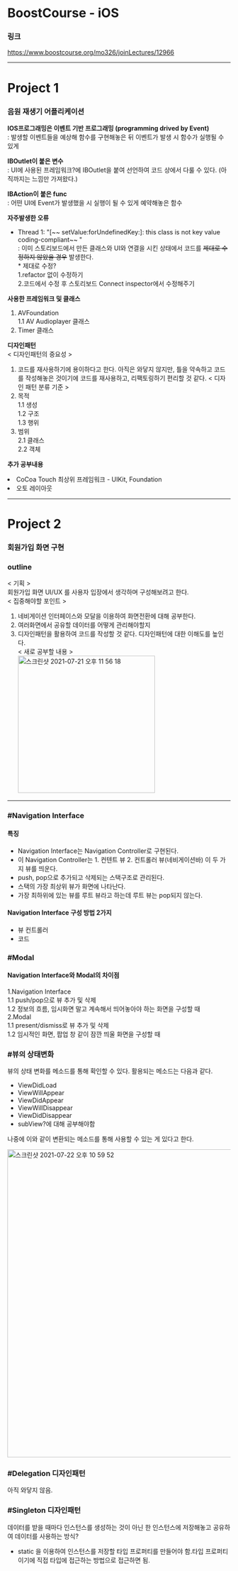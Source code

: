 # BoostCourse - iOS
### 링크 
https://www.boostcourse.org/mo326/joinLectures/12966

---

# Project 1
### 음원 재생기 어플리케이션

<strong>IOS프로그래밍은 이벤트 기반 프로그래밍 (programming drived by Event)</strong><br>
: 발생할 이벤트들을 예상해 함수를 구현해놓은 뒤 이벤트가 발생 시 함수가 실행될 수 있게 <br>

<strong>IBOutlet이 붙은 변수</strong> <br>
: UI에 사용된 프레임워크?에 IBOutlet을 붙여 선언하여 코드 상에서 다룰 수 있다. (아직까지는 느낌만 가져왔다.) <br>

<strong>IBAction이 붙은 func</strong><br>
: 어떤 UI에 Event가 발생했을 시 실행이 될 수 있게 예약해놓은 함수 <br>

<strong> 자주발생한 오류 </strong> <br>
- Thread 1: "[~~ setValue:forUndefinedKey:]: this class is not key value coding-compliant~~ " <br>
: 이미 스토리보드에서 만든 클래스와 UI와 연결을 시킨 상태에서  코드를 ~~제대로 수정하지 않았을 경우~~ 발생한다. <br>
      * 제대로 수정? <br>
  1.refactor 없이 수정하기 <br>
  2.코드에서 수정 후 스토리보드 Connect inspector에서 수정해주기 <br>

<strong> 사용한 프레임워크 및 클래스 </strong> <br>
1. AVFoundation <br>
     1.1 AV Audioplayer 클래스 <br>
2. Timer 클래스 <br>

<strong> 디자인패턴 </strong> <br>
< 디자인패턴의 중요성 >
1. 코드를 재사용하기에 용이하다고 한다. 아직은 와닿지 않지만, 틀을 약속하고 코드를 작성해놓은 것이기에 코드를 재사용하고, 리팩토링하기 편리할 것 같다. 
< 디자인 패턴 분류 기준 >
1. 목적 <br>
     1.1 생성 <br>
     1.2 구조 <br>
     1.3 행위 <br>
2. 범위 <br>
     2.1 클래스 <br>
     2.2 객체 <br> 


<strong> 추가 공부내용 </strong>
<li> CoCoa Touch 최상위 프레임워크 
    - UIKit, Foundation 
<li> 오토 레이아웃 

---
# Project 2
### 회원가입 화면 구현 

### outline 
< 기획 ><br> 
     회원가입 화면 UI/UX 를  사용자 입장에서 생각하며 구성해보려고 한다.<br>
< 집중해야할 포인트 ><br>
1. 네비게이션 인터페이스와 모달을 이용하여 화면전환에 대해 공부한다.<br> 
2. 여러화면에서 공유할 데이터를 어떻게 관리해야할지 <br> 
3. 디자인패턴을 활용하여 코드를 작성할 것 같다. 디자인패턴에 대한 이해도를 높인다. <br>
< 새로 공부할 내용 ><br>
<img width="309" alt="스크린샷 2021-07-21 오후 11 56 18" src="https://user-images.githubusercontent.com/70427427/126510665-cf061a3d-c5e7-49df-accd-ebb79b2176ff.png"><br>

---
     
###  #Navigation Interface 
     
     
#### 특징 
- Navigation Interface는 Navigation Controller로 구현된다.
- 이 Navigation Controller는 1. 컨텐트 뷰 2. 컨트롤러 뷰(네비게이션바) 이 두 가지 뷰를 띄운다. 
- push, pop으로 추가되고 삭제되는 스택구조로 관리된다. 
- 스택의 가장 최상위 뷰가 화면에 나타난다. 
- 가장 최하위에 있는 뷰를 루트 뷰라고 하는데 루트 뷰는 pop되지 않는다. 

#### Navigation Interface 구성 방법 2가지 <br>
- 뷰 컨트롤러
- 코드 
     
### #Modal 

#### Navigation Interface와 Modal의 차이점 <br>
1.Navigation Interface <br>
       1.1 push/pop으로 뷰 추가 및 삭제 <br>
       1.2 정보의 흐름, 임시화면 말고 계속해서 띄어놓아야 하는 화면을 구성할 때  <br>
2.Modal <br>
       1.1 present/dismiss로 뷰 추가 및 삭제<br>
       1.2 임시적인 화면, 팝업 창 같이 잠깐 띄울 화면을 구성할 때<br>
 
### #뷰의 상태변화 
 
     
뷰의 상태 변화를 메소드를 통해 확인할 수 있다. 활용되는 메소드는 다음과 같다. <br>
- ViewDidLoad
- ViewWillAppear
- ViewDidAppear
- ViewWillDisappear
- ViewDidDisappear
- subView?에 대해 공부해야함 
     
     
나중에 이와 같이 변환되는 메소드를 통해 사용할 수 있는 게 있다고 한다. <br> 
     
     
<img width="694" alt="스크린샷 2021-07-22 오후 10 59 52" src="https://user-images.githubusercontent.com/70427427/126651705-40e69aae-0b80-469b-a040-9c554b0250e3.png"><br>

### #Delegation 디자인패턴 
아직 와닿지 않음. 

### #Singleton 디자인패턴 
데이터를 받을 때마다 인스턴스를 생성하는 것이 아닌 한 인스턴스에 저장해놓고 공유하여 데이터를 사용하는 방식?<br>
- static 을 이용하여 인스턴스를 저장할 타입 프로퍼티를 만들어야 함.타입 프로퍼티이기에 직접 타입에 접근하는 방법으로 접근하면 됨. 



